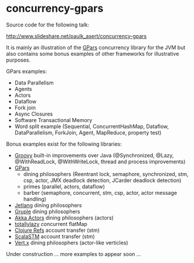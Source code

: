 concurrency-gpars
=================

Source code for the following talk:

http://www.slideshare.net/paulk_asert/concurrency-gpars

It is mainly an illustration of the [GPars][1] concurrency library for the JVM but also contains some bonus examples of other frameworks for illustrative purposes.

GPars examples:
* Data Parallelism
* Agents
* Actors
* Dataflow
* Fork join
* Async Closures
* Software Transactional Memory
* Word split example (Sequential, ConcurrentHashMap, Dataflow, DataParallelism, ForkJoin, Agent, MapReduce, property test)

Bonus examples exist for the following libraries:
* [Groovy][2] built-in improvements over Java (@Synchronized, @Lazy, @WithReadLock, @WithWriteLock, thread and process improvements)
* [GPars][1]
  * dining philosophers (Reentrant lock, semaphore, synchronized, stm, csp, actor, JMX deadlock detection, JCarder deadlock detection)
  * primes (parallel, actors, dataflow)
  * barber (semaphore, concurrent, stm, csp, actor, actor message handling)
* [Jetlang][3] dining philosophers
* [Gruple][4] dining philosophers
* [Akka Actors][5] dining philosophers (actors)
* [totallylazy][6] concurrent flatMap
* [Clojure Refs][7] account transfer (stm)
* [ScalaSTM][8] account transfer (stm)
* [Vert.x][9] dining philosophers (actor-like verticles)

Under construction ... more examples to appear soon ...

[1]: http://gpars.codehaus.org/ "GPars"
[2]: http://groovy.codehaus.org/ "Groovy"
[3]: http://code.google.com/p/jetlang/ "Jetlang"
[4]: http://gruple.codehaus.org/ "Gruple"
[5]: http://doc.akka.io/docs/akka/2.2.1/java/untyped-actors.html "Akka Actors"
[6]: https://code.google.com/p/totallylazy/ "totallylazy"
[7]: http://clojure.org/refs "Clojure Refs"
[8]: http://nbronson.github.io/scala-stm/ "ScalaSTM"
[9]: http://vertx.io/ "Vert.x"
